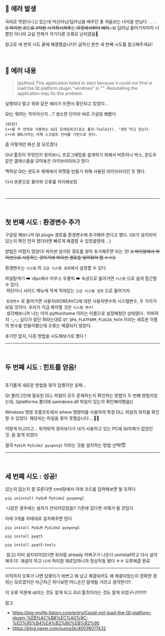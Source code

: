 <h2 id="🚨-에러-발생">🚨 에러 발생</h2>
<p>국비로 학원다니고 있는데 머신러닝/딥러닝을 배우던 중 처음보는 녀석을 만났다 . . . . 
<del>(( 파이썬 코드로 3차원 시각화시켜주는 과정에서부터 에러.. ))</del>
딥러닝 들어가자마자 나 뿐만 아니라 교실 전체가 각기다른 오류로 난리였음💨</p>
<p>참고로 세 번의 시도 끝에 해결했습니다!! 
급하신 분은 세 번째 시도를 참고해주세요!</p>
<br />

<h2 id="🚨-에러-내용">🚨 에러 내용</h2>
<blockquote>
<p>[python]
This application failed to start because it could not find or load the Qt platform plugin &quot;windows&quot; in &quot;&quot;.
Reinstalling the application may fix this problem.</p>
</blockquote>
<p>실행되다 말고 위와 같은 에러가 뜨면서 중단되고 있었다...</p>
<p>Qt는 뭐하는 작자이신지 ...?
생소한 단어라 바로 구글링 해봤다</p>
<pre><code>[Qt란]
C++을 주 언어로 사용하는 GUI 프레임워크(또는 툴킷-Toolkit). '큐트'라고 읽는다. 
C++와 QML이라는 자체 스크립트 언어를 기반으로 한다.  
</code></pre><p>흠 이렇게만 봐선 잘 모르겠다</p>
<p>GUI 툴킷이 무엇인지 찾아보니, 
프로그래밍을 쉽게하기 위해서 버튼이나 박스, 윈도우 같은 클래스들을 모아놓은 라이브러리라고 한다.</p>
<p>맥락상 Qt는 윈도우 체제에서 위젯을 만들기 위해 사용된 라이브러리인 듯 했다.</p>
<p>다시 본론으로 돌아와 오류를 처리해보장</p>
<br />

<hr />
<br />

<h2 id="첫-번째-시도--환경변수-추가">첫 번째 시도 : 환경변수 추가</h2>
<p>구글링 해보니까 Qt plugin 경로를 환경변수에 추가해야 한다고 했다.
(Qt가 설치되어있는지 확인 먼저 했더라면 빠르게 해결할 수 있었을텐데 ...)</p>
<p>뱡법은 어렵지 않았다! 파이썬 설치된 경로를 찾아 추가해주면 되는 것!
<del>(( 파이참에서  파이썬으로 사용하는 것이기에 파이썬 경로를 넣어줘야 함 ㅇㅇ))</del>
<br /></p>
<p>환경변수는 <code>시스템</code> 의 <code>고급 시스템 설정</code>에서 설정할 수 있다.
<br /></p>
<p><img alt="" src="https://velog.velcdn.com/images/juuunie/post/2d5a22f7-00ac-4a30-b726-4e108dc75b3e/image.png" />파일탐색기 ➡ 내pc에서 마우스 우클릭 ➡ 속성으로 들어가면
<code>시스템</code> 으로 쉽게 접근할 수 있다.
<br />
<img alt="" src="https://velog.velcdn.com/images/juuunie/post/83002f74-0bac-45f4-bfb6-7db0edb6c812/image.png" /> 하단이나 사이드 메뉴에 작게 적혀있는 <code>고급 시스템 설정</code> 으로 들어가자.
<br /></p>
<p><img alt="" src="https://velog.velcdn.com/images/juuunie/post/8a93de18-2e60-4974-b543-708e30e021af/image.png" /> <code>환경변수</code> 로 들어가면 사용자(KOREAVC)에 대한 사용자변수와 시스템변수, 두 가지가 보일 것이다. 
우리가 지금 봐야할 것은 <code>시스템 변수</code>!
<br />
<img alt="" src="https://velog.velcdn.com/images/juuunie/post/363cb640-41c7-4df4-a244-8fa73850f2ba/image.png" />
생각해보니까 나는 이미 pythonhome 이라는 이름으로 설정해뒀던 상태였다..
어찌하지 -_-;;  싶다가 일단 하라는대로 
<code>QT_QPA_PLATFORM_PLUGIN_PATH</code> 이라는 새로운 이름의 변수를 만들어봤는데 오류는 해결되지 않았다.</p>
<p>포기란 없지, 다른 방법을 시도해보기로 했다 !
<br /></p>
<hr />
<br />

<h2 id="두-번째-시도--힌트를-얻음">두 번째 시도 : 힌트를 얻음!</h2>
<br />
호기롭게 새로운 방법을 찾아 덤볐지만 실패...

<p>Qt 플러그인에 필요한 DLL 파일이 모두 존재하는지 확인하는 방법이 두 번째 방법이었는데,
((platforms 폴더에 qwindows.dll 파일이 있는지 확인해야했음))</p>
<p>Windows 명령 프롬프트에서 where 명령어를 사용하여 
특정 DLL 파일의 위치를 확인할 수 있었다
<img alt="" src="https://velog.velcdn.com/images/juuunie/post/b4f45b8f-97c0-4a50-9d58-2e193df2c7f9/image.png" />
해당되는 파일을 찾지 못했습니다 ...🤦‍♂️
<br /></p>
<p>이렇게 타고타고 .. 뒤적뒤적 찾아보다가
내가 사용하고 있는 PC에 Qt자체가 없었던 것..을 알게 되었다 </p>
<p>결국 <code>PyGLM PySide2 pyopengl</code> 이라는 것을 설치하는 방법 선택!😇
<br /></p>
<hr />
<br />

<h2 id="세-번째-시도--성공">세 번째 시도 : 성공!</h2>
<p>있는지 없는지 잘 모른다면 cmd창에서 아래 코드를 입력해보면 될 듯하다</p>
<pre><code>pip uninstall PyGLM PySide2 pyopengl</code></pre><p><img alt="" src="https://velog.velcdn.com/images/juuunie/post/e6f276f8-b0d0-4a04-a22d-55858531a969/image.png" />
나같은 경우에는 설치가 안되어있었음!! 
기존에 있다면 삭제가 될 것임다
<br /></p>
<p>아래 3개를 차례대로 설치해주면 된다</p>
<pre><code>pip install PyGLM PySide2 pyopengl</code></pre><pre><code>pip install pyqt5</code></pre><pre><code>pip install pyqt5-tools</code></pre><p><img alt="" src="https://velog.velcdn.com/images/juuunie/post/59e4498d-2cd3-4371-b64c-c98c83404ee6/image.png" />
참고) 이미 설치되어있다면 위처럼 already 어쩌구가 나온다
uninstall하고 다시 설치해주기!
<img alt="" src="https://velog.velcdn.com/images/juuunie/post/0372deea-df37-48ce-bdd7-fee133908544/image.png" />
재설치 하고 나서
파이참 재로딩하니까 정상작동 됐다 ㅎㅎ
오류해결 완료</p>
<hr />
<p>아직까지 오류가 나면 당황타기 바쁘고
왜 났고 해결되어도 왜 해결되었는지 정확한 경위는 모르겠지만
차근차근 하다보면 어느순간 알게될 거라고 생각한다!!</p>
<p>이 오류 덕분에 qt라는 것도 알게 되고
GUI 툴킷이라는 것도 알게 되었구나!!!!!!!!</p>
<p>참고 </p>
<ul>
<li><a href="https://log-mylife.tistory.com/entry/Could-not-load-the-Qt-platform-plugin-%EB%AC%B8%EC%A0%9C-%ED%95%B4%EA%B2%B0%EB%B2%95">https://log-mylife.tistory.com/entry/Could-not-load-the-Qt-platform-plugin-%EB%AC%B8%EC%A0%9C-%ED%95%B4%EA%B2%B0%EB%B2%95</a></li>
<li><a href="https://blog.naver.com/sunra2k/40036017432">https://blog.naver.com/sunra2k/40036017432</a></li>
</ul>